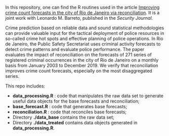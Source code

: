 In this repository, one can find the R routines used in the article [Improving crime count forecasts in the city of Rio de Janeiro via reconciliation](https://doi.org/10.1057/s41284-024-00433-5). It is a joint work with Leonardo M. Barreto, published in the _Security Journal_.

Crime prediction based on reliable data and sound statistical methodologies can provide valuable input for the tactical deployment of police resources in so-called crime hot spots and effective planning of police operations. In Rio de Janeiro, the Public Safety Secretariat uses criminal activity forecasts to detect crime patterns and evaluate police performance. The paper evaluates the impact of reconciliation on the forecasts of 271 series of registered criminal occurrences in the city of Rio de Janeiro on a monthly basis from January 2003 to December 2019. We verify that reconciliation improves crime count forecasts, especially on the most disaggregated series.

This repo includes:

- **data_processing.R** : code that manipulates the raw data set to generate useful data objects for the base forecasts and reconciliation;
- **base_forecast.R** : code that generates base forecasts;
- **reconciliation.R** : code that reconciles base forecasts;
- Directory **./data_base** contains the raw data set;
- Directory **./data_treated** contains data objects generated in **data_processing.R**.

